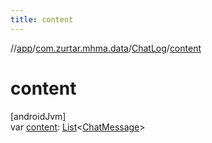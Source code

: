 ```yaml
---
title: content
---
```

//[app](../../../index.html)/[com.zurtar.mhma.data](../index.html)/[ChatLog](index.html)/[content](content.html)



# content



[androidJvm]\
var [content](content.html): [List](https://kotlinlang.org/api/core/kotlin-stdlib/kotlin.collections/-list/index.html)&lt;[ChatMessage](../-chat-message/index.html)&gt;



